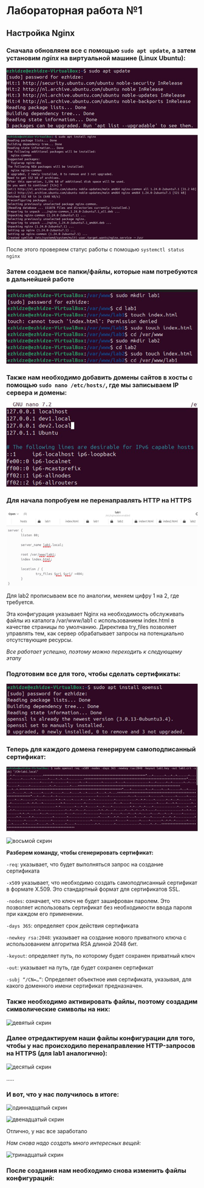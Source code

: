 # Лабораторная работа №1

## Настройка Nginx

### Сначала обновляем все с помощью `sudo apt update`, а затем установим *nginx* на виртуальной машине (Linux Ubuntu):

![первый скрин](https://github.com/agatasergeeva/DevOps-Cloud-Labs/blob/main/DevOps_1/folder/first.png)


![второй скрин](https://github.com/agatasergeeva/DevOps-Cloud-Labs/blob/main/DevOps_1/folder/second.png)

После этого проверяем статус работы с помощью `systemctl status nginx` 
### Затем создаем все папки/файлы, которые нам потребуются в дальнейшей работе

![третий скрин](https://github.com/agatasergeeva/DevOps-Cloud-Labs/blob/main/DevOps_1/folder/third.png)

### Также нам необходимо добавить домены сайтов в хосты с помощью `sudo nano /etc/hosts/`, где мы записываем IP сервера и домены:

![четвертый скрин](https://github.com/agatasergeeva/DevOps-Cloud-Labs/blob/main/DevOps_1/folder/fourth.png)

### Для начала попробуем не перенаправлять HTTP на HTTPS

![пятый скрин](https://github.com/agatasergeeva/DevOps-Cloud-Labs/blob/main/DevOps_1/folder/fifth.png)

Для lab2 прописываем все по аналогии, меняем цифру 1 на 2, где требуется. 

Эта конфигурация указывает Nginx на необходимость обслуживать файлы из каталога /var/www/lab1 с использованием index.html в качестве страницы по умолчанию. Директива try_files позволяет управлять тем, как сервер обрабатывает запросы на потенциально отсутствующие ресурсы.

*Все работает успешно, поэтому можно переходить к следующему этапу* 

### Подготовим все для того, чтобы сделать сертификаты:

![шестой скрин](https://github.com/agatasergeeva/DevOps-Cloud-Labs/blob/main/DevOps_1/folder/sixth.png)

### Теперь для каждого домена генерируем самоподписанный сертификат:

![седьмой скрин](https://github.com/agatasergeeva/DevOps-Cloud-Labs/blob/main/DevOps_1/folder/seventh.png)

![восьмой скрин]()

**Разберем команду, чтобы сгенерировать сертификат:**

`-req`: указывает, что будет выполняться запрос на создание сертификата

`-x509` указывает, что необходимо создать самоподписанный сертификат в формате X.509. Это стандартный формат для сертификатов SSL.

`-nodes`: означает, что ключ не будет зашифрован паролем. Это позволяет использовать сертификат без необходимости ввода пароля при каждом его применении.

`-days 365`: определяет срок действия сертификата

`-newkey rsa:2048`: указывает на создание нового приватного ключа с использованием алгоритма RSA длиной 2048 бит.

`-keyout`: определяет путь, по которому будет сохранен приватный ключ

`-out`: указывает на путь, где будет сохранен сертификат

`-subj “/CN=…”`: Определяет объектное имя сертификата, указывая, для какого доменного имени сертификат предназначен. 

### Также необходимо активировать файлы, поэтому создадим символические символы на них: 

![девятый скрин]()

### Далее отредактируем наши файлы конфигурации для того, чтобы у нас происходило перенаправление HTTP-запросов на HTTPS (для lab1 аналогично):

![десятый скрин]()

.....

### И вот, что у нас получилось в итоге:

![одиннадцатый скрин]()

![двенадцатый скрин]()

Отлично, у нас все заработало

*Нам снова надо создать много интересных вещей:* 

![тринадцатый скрин]()

### После создания нам необходимо снова изменить файлы конфигураций: 
